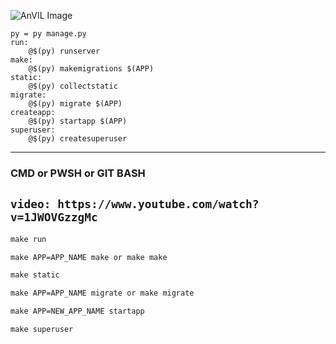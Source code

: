 ![AnVIL Image](https://www.img-studios.com/wp-content/uploads/2016/10/IMG-LOGO-HOMEPAGE.png "AnVIL Portal Image!")

    py = py manage.py
    run:
	    @$(py) runserver
    make:
	    @$(py) makemigrations $(APP)
    static:
	    @$(py) collectstatic
    migrate:
	    @$(py) migrate $(APP)
    createapp:
	    @$(py) startapp $(APP)
    superuser:
	    @$(py) createsuperuser
---
### CMD or PWSH or GIT BASH
`video: https://www.youtube.com/watch?v=1JWOVGzzgMc`
---
```cmd
make run
```
```cmd
make APP=APP_NAME make or make make
```
```cmd
make static
```
```cmd
make APP=APP_NAME migrate or make migrate
```
```cmd
make APP=NEW_APP_NAME startapp
```
```cmd
make superuser
```

